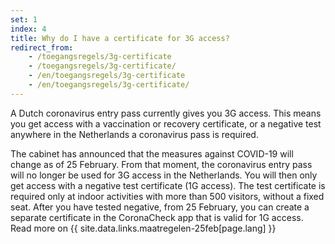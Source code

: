 ```yaml
---
set: 1
index: 4
title: Why do I have a certificate for 3G access?
redirect_from: 
    - /toegangsregels/3g-certificate
    - /toegangsregels/3g-certificate/
    - /en/toegangsregels/3g-certificate
    - /en/toegangsregels/3g-certificate/
---
```

A Dutch coronavirus entry pass currently gives you 3G access. This means you get access with a vaccination or recovery certificate, or a negative test anywhere in the Netherlands a coronavirus pass is required.

The cabinet has announced that the measures against COVID-19 will change as of 25 February. From that moment, the coronavirus entry pass will no longer be used for 3G access in the Netherlands. You will then only get access with a negative test certificate (1G access). The test certificate is required only at indoor activities with more than 500 visitors, without a fixed seat. After you have tested negative, from 25 February, you can create a separate certificate in the CoronaCheck app that is valid for 1G access. Read more on {{ site.data.links.maatregelen-25feb[page.lang] }}
